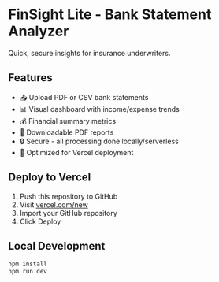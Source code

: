 # FinSight Lite - Bank Statement Analyzer

Quick, secure insights for insurance underwriters.

## Features

- 📤 Upload PDF or CSV bank statements
- 📊 Visual dashboard with income/expense trends
- 💰 Financial summary metrics
- 📄 Downloadable PDF reports
- 🔒 Secure - all processing done locally/serverless
- 🚀 Optimized for Vercel deployment

## Deploy to Vercel

1. Push this repository to GitHub
2. Visit [vercel.com/new](https://vercel.com/new)
3. Import your GitHub repository
4. Click Deploy

## Local Development
```bash
npm install
npm run dev